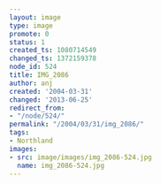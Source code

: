 ```yaml
---
layout: image
type: image
promote: 0
status: 1
created_ts: 1080714549
changed_ts: 1372159378
node_id: 524
title: IMG_2086
author: anj
created: '2004-03-31'
changed: '2013-06-25'
redirect_from:
- "/node/524/"
permalink: "/2004/03/31/img_2086/"
tags:
- Northland
images:
- src: image/images/img_2086-524.jpg
  name: img_2086-524.jpg
---
```


